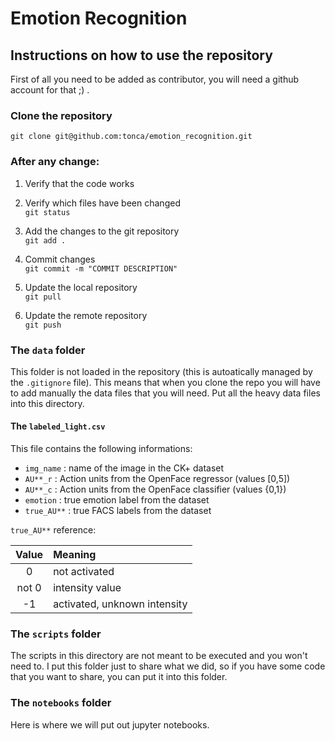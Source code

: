 # Emotion Recognition

## Instructions on how to use the repository

First of all you need to be added as contributor, you will need a github account for that ;) .   

### Clone the repository
`git clone git@github.com:tonca/emotion_recognition.git`

### After any change:

1. Verify that the code works

2. Verify which files have been changed <br/>
`git status`

3. Add the changes to the git repository <br/>
`git add .`

4. Commit changes <br/>
`git commit -m "COMMIT DESCRIPTION"`

5. Update the local repository <br/>
`git pull`

6. Update the remote repository <br/>
`git push`

### The `data` folder

This folder is not loaded in the repository (this is autoatically managed by the `.gitignore` file).
This means that when you clone the repo you will have to add manually the data files that you will need.
Put all the heavy data files into this directory.

#### The `labeled_light.csv`

This file contains the following informations:
- `img_name` : name of the image in the CK+ dataset
- `AU**_r` : Action units from the OpenFace regressor (values [0,5])
- `AU**_c` : Action units from the OpenFace classifier (values {0,1})
- `emotion` : true emotion label from the dataset
- `true_AU**` : true FACS labels from the dataset 

`true_AU**` reference:

| Value | Meaning                      | 
|:-----:|:-----------------------------| 
| 0     | not activated                |
| not 0 | intensity value              | 
| -1    | activated, unknown intensity |

### The `scripts` folder

The scripts in this directory are not meant to be executed and you won't need to. 
I put this folder just to share what we did, so if you have some code that you want to share, you can put it into this folder.

### The `notebooks` folder

Here is where we will put out jupyter notebooks.
